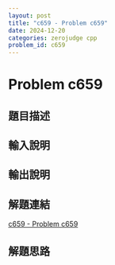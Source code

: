 ```yaml
---
layout: post
title: "c659 - Problem c659"
date: 2024-12-20
categories: zerojudge cpp
problem_id: c659
---
```


# Problem c659

## 題目描述



## 輸入說明



## 輸出說明



## 解題連結

[c659 - Problem c659](https://zerojudge.tw/ShowProblem?problemid=c659)

## 解題思路

